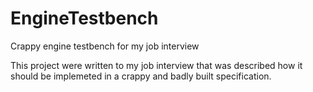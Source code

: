 # EngineTestbench
Crappy engine testbench for my job interview

This project were written to my job interview that was described how it should be implemeted in a crappy and badly built specification.
